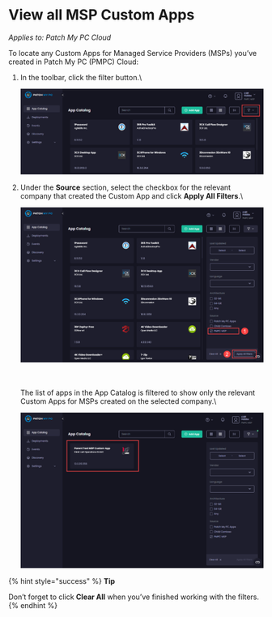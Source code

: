 # View all MSP Custom Apps

_Applies to: Patch My PC Cloud_

To locate any Custom Apps for Managed Service Providers (MSPs) you’ve created in Patch My PC (PMPC) Cloud:

1.  In the toolbar, click the filter button.\


    ![Clicking the filter button](/_images/image-(2263).png "Clicking the filter button")


2.  Under the **Source** section, select the checkbox for the relevant company that created the Custom App and click **Apply All Filters**.\


    ![Selecting the checkbox for the relevant company that created the Custom App and clicking “Apply All Filters](/_images/image-(2264).png "Selecting the checkbox for the relevant company that created the Custom App and clicking “Apply All Filters")

    \
    \
    The list of apps in the App Catalog is filtered to show only the relevant Custom Apps for MSPs created on the selected company.\


    ![Filtered App Catalog list](/_images/image-(2265).png "Filtered App Catalog list")

{% hint style="success" %}
**Tip**

Don’t forget to click **Clear All** when you’ve finished working with the filters.
{% endhint %}
